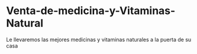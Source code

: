 # Venta-de-medicina-y-Vitaminas-Natural
Le llevaremos las mejores medicinas y vitaminas naturales a la puerta de su casa
